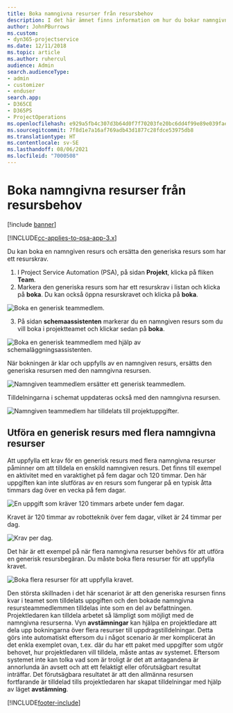 ```yaml
---
title: Boka namngivna resurser från resursbehov
description: I det här ämnet finns information om hur du bokar namngivna resurser för ett generiskt resursbehov.
author: JohnPBurrows
ms.custom:
- dyn365-projectservice
ms.date: 12/11/2018
ms.topic: article
ms.author: ruhercul
audience: Admin
search.audienceType:
- admin
- customizer
- enduser
search.app:
- D365CE
- D365PS
- ProjectOperations
ms.openlocfilehash: e929a5fb4c307d3b64d0f7f70203fe20bc6dd4f99e89e039fae0ce8276c69c52
ms.sourcegitcommit: 7f8d1e7a16af769adb43d1877c28fdce53975db8
ms.translationtype: HT
ms.contentlocale: sv-SE
ms.lasthandoff: 08/06/2021
ms.locfileid: "7000508"
---
```

# <a name="book-named-resources-from-resource-requirements"></a>Boka namngivna resurser från resursbehov

[!include [banner](../includes/psa-now-project-operations.md)]

[!INCLUDE[cc-applies-to-psa-app-3.x](../includes/cc-applies-to-psa-app-3x.md)]

Du kan boka en namngiven resurs och ersätta den generiska resurs som har ett resurskrav.

1. I Project Service Automation (PSA), på sidan **Projekt**, klicka på fliken **Team**.
2. Markera den generiska resurs som har ett resurskrav i listan och klicka på **boka**. Du kan också öppna resurskravet och klicka på **boka**.


![Boka en generisk teammedlem.](media/RM-how-to-14.png)


3. På sidan **schemaassistenten** markerar du en namngiven resurs som du vill boka i projektteamet och klickar sedan på **boka**.

![Boka en generisk teammedlem med hjälp av schemaläggningsassistenten.](media/RM-how-to-15.png)

När bokningen är klar och uppfylls av en namngiven resurs, ersätts den generiska resursen med den namngivna resursen.

![Namngiven teammedlem ersätter ett generisk teammedlem.](media/RM-how-to-16.png)

Tilldelningarna i schemat uppdateras också med den namngivna resursen.

![Namngiven teammedlem har tilldelats till projektuppgifter.](media/RM-how-to-17.png)

## <a name="fulfill-a-generic-resource-with-multiple-named-resources"></a>Utföra en generisk resurs med flera namngivna resurser
Att uppfylla ett krav för en generisk resurs med flera namngivna resurser påminner om att tilldela en enskild namngiven resurs. Det finns till exempel en aktivitet med en varaktighet på fem dagar och 120 timmar. Den här uppgiften kan inte slutföras av en resurs som fungerar på en typisk åtta timmars dag över en vecka på fem dagar. 

![En uppgift som kräver 120 timmars arbete under fem dagar.](media/RM-how-to-21.png)

Kravet är 120 timmar av robotteknik över fem dagar, vilket är 24 timmar per dag.

![Krav per dag.](media/RM-how-to-22.png)

Det här är ett exempel på när flera namngivna resurser behövs för att utföra en generisk resursbegäran. Du måste boka flera resurser för att uppfylla kravet.

![Boka flera resurser för att uppfylla kravet.](media/RM-how-to-23.png)

Den största skillnaden i det här scenariot är att den generiska resursen finns kvar i teamet som tilldelats uppgiften och den bokade namngivna resursteammedlemmen tilldelas inte som en del av befattningen. Projektledaren kan tilldela arbetet så lämpligt som möjligt med de namngivna resurserna. Vyn **avstämningar** kan hjälpa en projektledare att dela upp bokningarna över flera resurser till uppdragstilldelningar. Detta görs inte automatiskt eftersom du i något scenario är mer komplicerat än det enkla exemplet ovan, t.ex. där du har ett paket med uppgifter som utgör behovet, hur projektledaren vill tilldela, måste antas av systemet. Eftersom systemet inte kan tolka vad som är troligt är det att antagandena är annorlunda än avsett och att ett felaktigt eller oförutsägbart resultat inträffar. Det förutsägbara resultatet är att den allmänna resursen fortfarande är tilldelad tills projektledaren har skapat tilldelningar med hjälp av läget **avstämning**.




[!INCLUDE[footer-include](../includes/footer-banner.md)]
